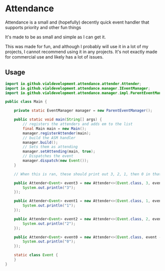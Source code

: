 # Attendance
Attendance is a small and (hopefully) decently quick event handler that supports priority and other fun things

It's made to be as small and simple as I can get it.

This was made for fun, and although I probably will use it in a lot of my projects, I cannot recommend using it in any projects. It's not exactly made for commercial use and likely has a lot of issues.

## Usage
```java
import io.github.vialdevelopment.attendance.attender.Attender;
import io.github.vialdevelopment.attendance.manager.IEventManager;
import io.github.vialdevelopment.attendance.manager.impl.ParentEventManager;

public class Main {

    private static EventManager manager = new ParentEventManager();

    public static void main(String[] args) {
        // registers the attenders and adds em to the list
        final Main main = new Main();
        manager.registerAttender(main);
        // build the ASM handler
        manager.build();
        // Sets them as attending
        manager.setAttending(main, true);
        // Dispatches the event
        manager.dispatch(new Event());
    }

    // When this is ran, these should print out 3, 2, 1, then 0 in that order because of the priority

    public Attender<Event> event3 = new Attender<>(Event.class, 3, event -> {
        System.out.println("3");
    });

    public Attender<Event> event1 = new Attender<>(Event.class, 1, event -> {
        System.out.println("1");
    });

    public Attender<Event> event2 = new Attender<>(Event.class, 2, event -> {
        System.out.println("2");
    });

    public Attender<Event> event0 = new Attender<>(Event.class, event -> {
        System.out.println("0");
    });

    static class Event {
    }
}
```
